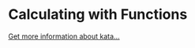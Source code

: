 Calculating with Functions
=
[Get more information about kata...](https://www.codewars.com//kata//kata/525f3eda17c7cd9f9e000b39)